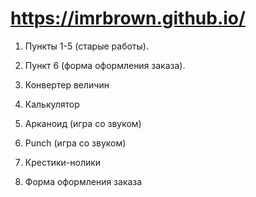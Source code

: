 # https://imrbrown.github.io/

1. Пункты 1-5 (старые работы).
2. Пункт 6 (форма оформления заказа).

1. Конвертер величин
2. Калькулятор
3. Арканоид (игра со звуком)
4. Punch (игра со звуком)
5. Крестики-нолики
6. Форма оформления заказа
